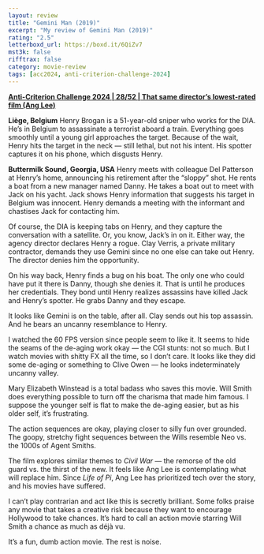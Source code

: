 ```yaml
---
layout: review
title: "Gemini Man (2019)"
excerpt: "My review of Gemini Man (2019)"
rating: "2.5"
letterboxd_url: https://boxd.it/6QiZv7
mst3k: false
rifftrax: false
category: movie-review
tags: [acc2024, anti-criterion-challenge-2024]
---
```


<b><a href="https://boxd.it/qBmUY/detail" target="_blank" rel="noopener">Anti-Criterion Challenge 2024 | 28/52 | That same director’s lowest-rated film (Ang Lee)</a></b>

<b>Liège, Belgium</b>
Henry Brogan is a 51-year-old sniper who works for the DIA. He’s in Belgium to assassinate a terrorist aboard a train. Everything goes smoothly until a young girl approaches the target. Because of the wait, Henry hits the target in the neck — still lethal, but not his intent. His spotter captures it on his phone, which disgusts Henry.

<b>Buttermilk Sound, Georgia, USA</b>
Henry meets with colleague Del Patterson at Henry’s home, announcing his retirement after the “sloppy” shot. He rents a boat from a new manager named Danny. He takes a boat out to meet with Jack on his yacht. Jack shows Henry information that suggests his target in Belgium was innocent. Henry demands a meeting with the informant and chastises Jack for contacting him.

Of course, the DIA is keeping tabs on Henry, and they capture the conversation with a satellite. Or, you know, Jack’s in on it. Either way, the agency director declares Henry a rogue. Clay Verris, a private military contractor, demands they use Gemini since no one else can take out Henry. The director denies him the opportunity.

On his way back, Henry finds a bug on his boat. The only one who could have put it there is Danny, though she denies it. That is until he produces her credentials. They bond until Henry realizes assassins have killed Jack and Henry’s spotter. He grabs Danny and they escape.

It looks like Gemini is on the table, after all. Clay sends out his top assassin. And he bears an uncanny resemblance to Henry.

I watched the 60 FPS version since people seem to like it. It seems to hide the seams of the de-aging work okay — the CGI stunts: not so much. But I watch movies with shitty FX all the time, so I don’t care. It looks like they did some de-aging or something to Clive Owen — he looks indeterminately uncanny valley.

Mary Elizabeth Winstead is a total badass who saves this movie. Will Smith does everything possible to turn off the charisma that made him famous. I suppose the younger self is flat to make the de-aging easier, but as his older self, it’s frustrating.

The action sequences are okay, playing closer to silly fun over grounded. The goopy, stretchy fight sequences between the Wills resemble Neo vs. the 1000s of Agent Smiths.

The film explores similar themes to <i>Civil War</i> — the remorse of the old guard vs. the thirst of the new. It feels like Ang Lee is contemplating what will replace him. Since <i>Life of Pi</i>, Ang Lee has prioritized tech over the story, and his movies have suffered.

I can’t play contrarian and act like this is secretly brilliant. Some folks praise any movie that takes a creative risk because they want to encourage Hollywood to take chances. It’s hard to call an action movie starring Will Smith a chance as much as déjà vu.

It’s a fun, dumb action movie. The rest is noise.
